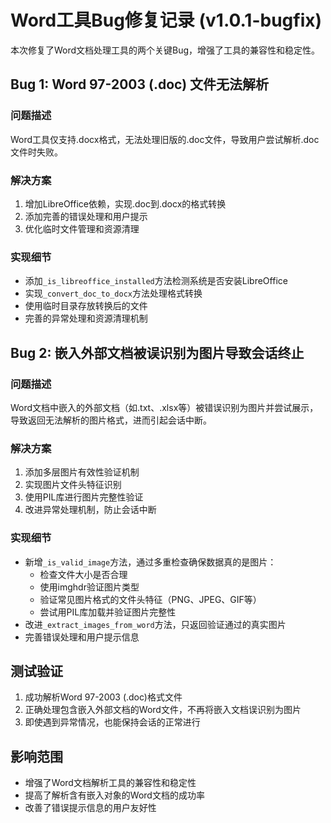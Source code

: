 # Word工具Bug修复记录 (v1.0.1-bugfix)

本次修复了Word文档处理工具的两个关键Bug，增强了工具的兼容性和稳定性。

## Bug 1: Word 97-2003 (.doc) 文件无法解析

### 问题描述
Word工具仅支持.docx格式，无法处理旧版的.doc文件，导致用户尝试解析.doc文件时失败。

### 解决方案
1. 增加LibreOffice依赖，实现.doc到.docx的格式转换
2. 添加完善的错误处理和用户提示
3. 优化临时文件管理和资源清理

### 实现细节
- 添加`_is_libreoffice_installed`方法检测系统是否安装LibreOffice
- 实现`_convert_doc_to_docx`方法处理格式转换
- 使用临时目录存放转换后的文件
- 完善的异常处理和资源清理机制

## Bug 2: 嵌入外部文档被误识别为图片导致会话终止

### 问题描述
Word文档中嵌入的外部文档（如.txt、.xlsx等）被错误识别为图片并尝试展示，导致返回无法解析的图片格式，进而引起会话中断。

### 解决方案
1. 添加多层图片有效性验证机制
2. 实现图片文件头特征识别
3. 使用PIL库进行图片完整性验证
4. 改进异常处理机制，防止会话中断

### 实现细节
- 新增`_is_valid_image`方法，通过多重检查确保数据真的是图片：
  - 检查文件大小是否合理
  - 使用imghdr验证图片类型
  - 验证常见图片格式的文件头特征（PNG、JPEG、GIF等）
  - 尝试用PIL库加载并验证图片完整性
- 改进`_extract_images_from_word`方法，只返回验证通过的真实图片
- 完善错误处理和用户提示信息

## 测试验证
1. 成功解析Word 97-2003 (.doc)格式文件
2. 正确处理包含嵌入外部文档的Word文件，不再将嵌入文档误识别为图片
3. 即使遇到异常情况，也能保持会话的正常进行

## 影响范围
- 增强了Word文档解析工具的兼容性和稳定性
- 提高了解析含有嵌入对象的Word文档的成功率
- 改善了错误提示信息的用户友好性 